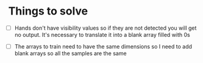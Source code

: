 #  Things to solve

- [ ] Hands don't have visibility values so if they are not detected you will get no output. It's necessary to translate it into a blank array filled with 0s

- [ ] The arrays to train need to have the same dimensions so I need to add blank arrays so all the samples are the same

  


